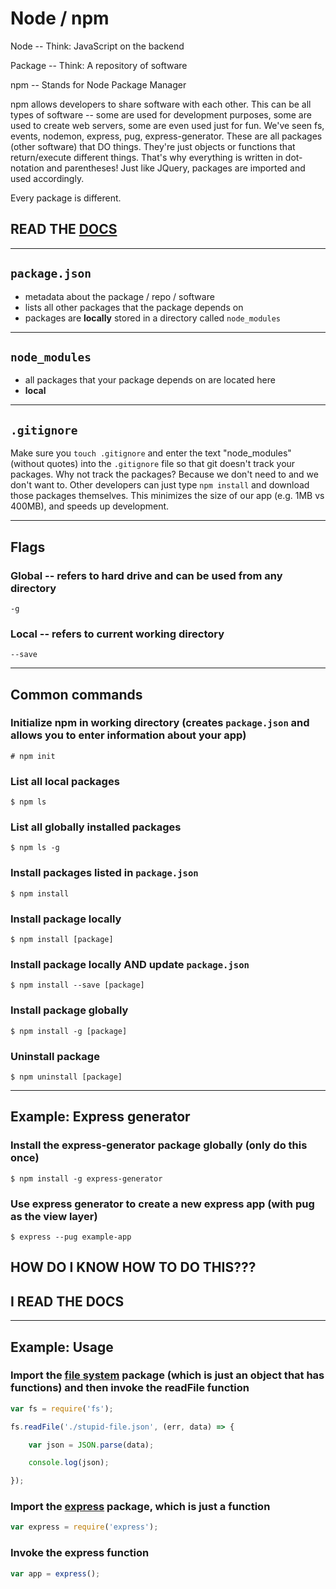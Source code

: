 # Node / npm

Node -- Think: JavaScript on the backend

Package -- Think: A repository of software

npm -- Stands for Node Package Manager

npm allows developers to share software with each other. This can be all types of software -- some are used for development purposes, some are used to create web servers, some are even used just for fun. We've seen fs, events, nodemon, express, pug, express-generator. These are all packages (other software) that DO things. They're just objects or functions that return/execute different things. That's why everything is written in dot-notation and parentheses! Just like JQuery, packages are imported and used accordingly.

Every package is different.

## READ THE [DOCS](https://docs.npmjs.com/)

---

## `package.json`

- metadata about the package / repo / software
- lists all other packages that the package depends on
- packages are **locally** stored in a directory called `node_modules`

---

## `node_modules`

- all packages that your package depends on are located here
- **local**

---

## `.gitignore`

Make sure you `touch .gitignore` and enter the text "node_modules" (without quotes) into the `.gitignore` file so that git doesn't track your packages. Why not track the packages? Because we don't need to and we don't want to. Other developers can just type `npm install` and download those packages themselves. This minimizes the size of our app (e.g. 1MB vs 400MB), and speeds up development.

---

## Flags

### Global -- refers to hard drive and can be used from any directory

    -g

### Local -- refers to current working directory

    --save

---

## Common commands

### Initialize npm in working directory (creates `package.json` and allows you to enter information about your app)

    # npm init

### List all local packages

    $ npm ls

### List all globally installed packages

    $ npm ls -g

### Install packages listed in `package.json`

    $ npm install

### Install package locally

    $ npm install [package]

### Install package locally AND update `package.json`

    $ npm install --save [package]

### Install package globally

    $ npm install -g [package]

### Uninstall package

    $ npm uninstall [package]

---

## Example: Express generator

### Install the express-generator package globally (only do this once)

    $ npm install -g express-generator

### Use express generator to create a new express app (with pug as the view layer)

    $ express --pug example-app

## HOW DO I KNOW HOW TO DO THIS???

## I READ THE DOCS

---

## Example: Usage

### Import the [file system](https://nodejs.org/api/fs.html) package (which is just an object that has functions) and then invoke the readFile function

```js
var fs = require('fs');

fs.readFile('./stupid-file.json', (err, data) => {

    var json = JSON.parse(data);

    console.log(json);

});
```

### Import the [express](https://expressjs.com/en/4x/api.html) package, which is just a function

```js
var express = require('express');
```

### Invoke the express function

```js
var app = express();
```
